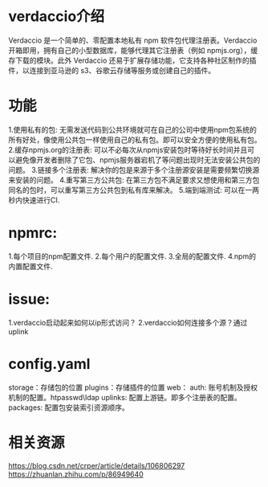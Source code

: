 # verdaccio介绍
Verdaccio 是一个简单的、零配置本地私有 npm 软件包代理注册表。Verdaccio 开箱即用，拥有自己的小型数据库，能够代理其它注册表（例如 npmjs.org），缓存下载的模块。此外 Verdaccio 还易于扩展存储功能，它支持各种社区制作的插件，以连接到亚马逊的 s3、谷歌云存储等服务或创建自己的插件。

# 功能
1.使用私有的包: 无需发送代码到公共环境就可在自己的公司中使用npm包系统的所有好处，像使用公共包一样使用自己的私有包。即可以安全方便的使用私有包。
2.缓存npmjs.org的注册表: 可以不必每次从npmjs安装包时等待好长时间并且可以避免像开发者删除了它包、npmjs服务器宕机了等问题出现时无法安装公共包的问题。
3.链接多个注册表: 解决你的包是来源于多个注册源安装是需要频繁切换源来安装的问题。
4.重写第三方公共包: 在第三方包不满足要求又想使用和第三方包同名的包时，可以重写第三方公共包到私有库来解决。
5.端到端测试: 可以在一两秒内快速进行CI.

# npmrc:
1.每个项目的npm配置文件.
2.每个用户的配置文件.
3.全局的配置文件.
4.npm的内置配置文件.

# issue:
1.verdaccio启动起来如何以ip形式访问？
2.verdaccio如何连接多个源？通过uplink

# config.yaml
storage：存储包的位置
plugins：存储插件的位置
web：
auth: 账号机制及授权机制的配置。htpasswd\ldap
uplinks: 配置上游链。即多个注册表的配置。
packages: 配置包安装索引资源顺序。

# 相关资源
https://blog.csdn.net/crper/article/details/106806297
https://zhuanlan.zhihu.com/p/86949640
